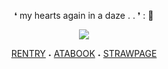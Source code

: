 <p align="center"> ❛ my hearts again in a daze . . ❜ : 🦈
<p align="center"> <img src="https://i.postimg.cc/pXNTbrG6/image-2024-10-01-215642792.png"/>
</p>

<div align="center">
  
[RENTRY]([https://rentry.co/oracIeofstars)‎    ‎‎‎‎‎‎˖‎    [ATABOOK](https://bluelock.atabook.org)    ˖    [STRAWPAGE](https://bluelocks.straw.page)
